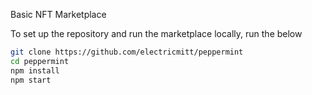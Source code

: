 Basic NFT Marketplace 

To set up the repository and run the marketplace locally, run the below
```bash
git clone https://github.com/electricmitt/peppermint
cd peppermint
npm install
npm start
```
